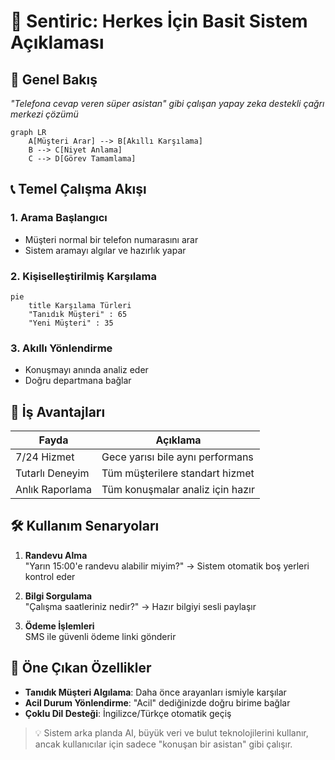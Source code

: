 # 🤖 Sentiric: Herkes İçin Basit Sistem Açıklaması

## 🌟 Genel Bakış
*"Telefona cevap veren süper asistan" gibi çalışan yapay zeka destekli çağrı merkezi çözümü*

```mermaid
graph LR
    A[Müşteri Arar] --> B[Akıllı Karşılama]
    B --> C[Niyet Anlama]
    C --> D[Görev Tamamlama]
```

## 📞 Temel Çalışma Akışı

### 1. Arama Başlangıcı
- Müşteri normal bir telefon numarasını arar
- Sistem aramayı algılar ve hazırlık yapar

### 2. Kişiselleştirilmiş Karşılama
```mermaid
pie
    title Karşılama Türleri
    "Tanıdık Müşteri" : 65
    "Yeni Müşteri" : 35
```

### 3. Akıllı Yönlendirme
- Konuşmayı anında analiz eder
- Doğru departmana bağlar

## 💼 İş Avantajları
| Fayda                | Açıklama                          |
|----------------------|-----------------------------------|
| 7/24 Hizmet          | Gece yarısı bile aynı performans  |
| Tutarlı Deneyim      | Tüm müşterilere standart hizmet   |
| Anlık Raporlama      | Tüm konuşmalar analiz için hazır  |

## 🛠️ Kullanım Senaryoları
1. **Randevu Alma**  
   "Yarın 15:00'e randevu alabilir miyim?" → Sistem otomatik boş yerleri kontrol eder

2. **Bilgi Sorgulama**  
   "Çalışma saatleriniz nedir?" → Hazır bilgiyi sesli paylaşır

3. **Ödeme İşlemleri**  
   SMS ile güvenli ödeme linki gönderir

## 📌 Öne Çıkan Özellikler
- **Tanıdık Müşteri Algılama**: Daha önce arayanları ismiyle karşılar
- **Acil Durum Yönlendirme**: "Acil" dediğinizde doğru birime bağlar
- **Çoklu Dil Desteği**: İngilizce/Türkçe otomatik geçiş

> 💡 Sistem arka planda AI, büyük veri ve bulut teknolojilerini kullanır, ancak kullanıcılar için sadece "konuşan bir asistan" gibi çalışır.